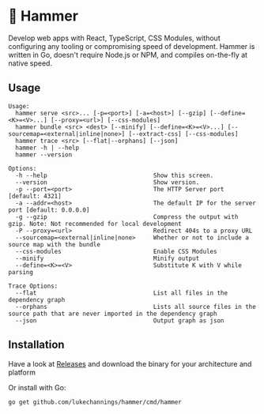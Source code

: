 # 🔨 Hammer

Develop web apps with React, TypeScript, CSS Modules, without configuring any tooling or compromising speed of development.
Hammer is written in Go, doesn't require Node.js or NPM, and compiles on-the-fly at native speed.

## Usage

```
Usage:
  hammer serve <src>... [-p=<port>] [-a=<host>] [--gzip] [--define=<K>=<V>...] [--proxy=<url>] [--css-modules]
  hammer bundle <src> <dest> [--minify] [--define=<K>=<V>...] [--sourcemap=<external|inline|none>] [--extract-css] [--css-modules]
  hammer trace <src> [--flat|--orphans] [--json]
  hammer -h | --help
  hammer --version

Options:
  -h --help                              Show this screen.
  --version                              Show version.
  -p --port=<port>                       The HTTP Server port [default: 4321]
  -a --addr=<host>                       The default IP for the server port [default: 0.0.0.0]
  -g --gzip                              Compress the output with gzip. Note: Not recommended for local development
  -P --proxy=<url>                       Redirect 404s to a proxy URL
  --sourcemap=<external|inline|none>     Whether or not to include a source map with the bundle
  --css-modules                          Enable CSS Modules
  --minify                               Minify output
  --define=<K>=<V>                       Substitute K with V while parsing

Trace Options:
  --flat                                 List all files in the dependency graph
  --orphans                              Lists all source files in the source path that are never imported in the dependency graph
  --json                                 Output graph as json
```

## Installation

Have a look at [Releases](https://github.com/LukeChannings/hammer/releases/) and download the binary for your architecture and platform

Or install with Go:

```
go get github.com/lukechannings/hammer/cmd/hammer
```
